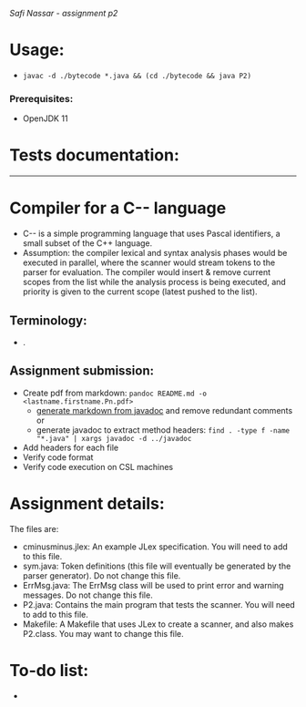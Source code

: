 _Safi Nassar - assignment p2_

# Usage:

-   `javac -d ./bytecode *.java && (cd ./bytecode && java P2)`

### Prerequisites:

-   OpenJDK 11

# Tests documentation:

---

# Compiler for a C-- language

-   C-- is a simple programming language that uses Pascal identifiers, a small subset of the C++ language.
-   Assumption: the compiler lexical and syntax analysis phases would be executed in parallel, where the scanner would stream tokens to the parser for evaluation. The compiler would insert & remove current scopes from the list while the analysis process is being executed, and priority is given to the current scope (latest pushed to the list).

## Terminology:

-   .

## Assignment submission:

-   Create pdf from markdown: `pandoc README.md -o <lastname.firstname.Pn.pdf>`
    -   [generate markdown from javadoc](https://delight-im.github.io/Javadoc-to-Markdown) and remove redundant comments
        or
    -   generate javadoc to extract method headers: `find . -type f -name "*.java" | xargs javadoc -d ../javadoc`
-   Add headers for each file
-   Verify code format
-   Verify code execution on CSL machines

# Assignment details:

The files are:

-   cminusminus.jlex: An example JLex specification. You will need to add to this file.
-   sym.java: Token definitions (this file will eventually be generated by the parser generator). Do not change this file.
-   ErrMsg.java: The ErrMsg class will be used to print error and warning messages. Do not change this file.
-   P2.java: Contains the main program that tests the scanner. You will need to add to this file.
-   Makefile: A Makefile that uses JLex to create a scanner, and also makes P2.class. You may want to change this file.

# To-do list:

-
